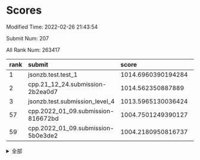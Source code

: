 # Scores

Modified Time: 2022-02-26 21:43:54

Submit Num: 207

All Rank Num: 263417

| rank |               submit               |       score        |       sigma        | pk_num |
| :--- | :--------------------------------- | :----------------- | :----------------- | :----- |
| 1    | jsonzb.test.test_1                 | 1014.6960390194284 | 0.8734825327635972 | 5092   |
| 2    | cpp.21_12_24.submission-2b2ea0d7   | 1014.562350887889  | 0.8493224042800346 | 5092   |
| 3    | jsonzb.test.submission_level_4     | 1013.5965130036424 | 0.8094107823388067 | 5085   |
| 57   | cpp.2022_01_09.submission-816672bd | 1004.7501249390127 | 0.7084034376434242 | 5088   |
| 59   | cpp.2022_01_09.submission-5b0e3de2 | 1004.2180950816737 | 0.722596636459488  | 5088   |


<details>
<summary>全部</summary>

| rank |                 submit                 |       score        |       sigma        | pk_num |
| :--- | :------------------------------------- | :----------------- | :----------------- | :----- |
| 1    | jsonzb.test.test_1                     | 1014.6960390194284 | 0.8734825327635972 | 5092   |
| 2    | cpp.21_12_24.submission-2b2ea0d7       | 1014.562350887889  | 0.8493224042800346 | 5092   |
| 3    | jsonzb.test.submission_level_4         | 1013.5965130036424 | 0.8094107823388067 | 5085   |
| 4    | gobigger.level_3.submission_level_3_46 | 1011.29613569243   | 0.7746054124733519 | 5086   |
| 5    | gobigger.level_3.submission_level_3_4  | 1011.1378953911196 | 0.7837120980829748 | 5089   |
| 6    | gobigger.level_3.submission_level_3_8  | 1011.0617311736576 | 0.7684367508794686 | 5093   |
| 7    | gobigger.level_3.submission_level_3_34 | 1010.9785833296338 | 0.7881275078254859 | 5092   |
| 8    | gobigger.level_3.submission_level_3_5  | 1010.9059752721283 | 0.7645304194814141 | 5088   |
| 9    | gobigger.level_3.submission_level_3_29 | 1010.8811227175182 | 0.7522505395454835 | 5089   |
| 10   | gobigger.level_3.submission_level_3_26 | 1010.878290097155  | 0.7681882443193234 | 5087   |
| 11   | gobigger.level_3.submission_level_3_28 | 1010.7389077339385 | 0.7646035449278175 | 5092   |
| 12   | gobigger.level_3.submission_level_3_3  | 1010.7342091558454 | 0.7527204703949019 | 5091   |
| 13   | gobigger.level_3.submission_level_3_41 | 1010.7105558731266 | 0.751640707562151  | 5091   |
| 14   | gobigger.level_3.submission_level_3_19 | 1010.6156035018125 | 0.7487458461968481 | 5091   |
| 15   | gobigger.level_3.submission_level_3_2  | 1010.6068442023413 | 0.7778304189237819 | 5087   |
| 16   | gobigger.level_3.submission_level_3_9  | 1010.5110988997175 | 0.7736802910013394 | 5088   |
| 17   | gobigger.level_3.submission_level_3_32 | 1010.4267434983022 | 0.7606804231905232 | 5090   |
| 18   | gobigger.level_3.submission_level_3_12 | 1010.4228522142614 | 0.7964601530122194 | 5091   |
| 19   | gobigger.level_3.submission_level_3_15 | 1010.369504524965  | 0.7488338565954101 | 5088   |
| 20   | gobigger.level_3.submission_level_3_17 | 1010.3566392103878 | 0.7755320673258662 | 5090   |
| 21   | gobigger.level_3.submission_level_3_21 | 1010.3325719589935 | 0.7572634282441483 | 5086   |
| 22   | gobigger.level_3.submission_level_3_27 | 1010.2935238925988 | 0.7589904656459092 | 5091   |
| 23   | gobigger.level_3.submission_level_3_38 | 1010.2452845469264 | 0.745486313855435  | 5089   |
| 24   | gobigger.level_3.submission_level_3_35 | 1010.217780771721  | 0.7413191105652461 | 5088   |
| 25   | gobigger.level_3.submission_level_3_20 | 1010.112122254153  | 0.7490978032825072 | 5090   |
| 26   | gobigger.level_3.submission_level_3_40 | 1010.1063879205919 | 0.786336406408342  | 5094   |
| 27   | gobigger.level_3.submission_level_3_14 | 1010.0975190833464 | 0.7573998090439692 | 5092   |
| 28   | gobigger.level_3.submission_level_3_31 | 1009.9558982862958 | 0.7820451219836082 | 5083   |
| 29   | gobigger.level_3.submission_level_3_25 | 1009.9325205717286 | 0.7561824247981445 | 5087   |
| 30   | gobigger.level_3.submission_level_3_37 | 1009.7894146888266 | 0.7596750165388216 | 5092   |
| 31   | gobigger.level_3.submission_level_3_47 | 1009.6322577002986 | 0.752425618055942  | 5097   |
| 32   | gobigger.level_3.submission_level_3_24 | 1009.6215285532115 | 0.7386829312115869 | 5093   |
| 33   | gobigger.level_3.submission_level_3_18 | 1009.6159761349749 | 0.759749208009171  | 5094   |
| 34   | gobigger.level_3.submission_level_3_44 | 1009.5936928551054 | 0.75600208043175   | 5091   |
| 35   | gobigger.level_3.submission_level_3_10 | 1009.5750798508731 | 0.7446530561535234 | 5093   |
| 36   | gobigger.level_3.submission_level_3_11 | 1009.4861422066499 | 0.7323607805882427 | 5093   |
| 37   | gobigger.level_3.submission_level_3_39 | 1009.4822160778082 | 0.7495038586207996 | 5090   |
| 38   | gobigger.level_3.submission_level_3_45 | 1009.4518219654709 | 0.7476024880628515 | 5096   |
| 39   | gobigger.level_3.submission_level_3_1  | 1009.4190643366916 | 0.7660930623917308 | 5094   |
| 40   | gobigger.level_3.submission_level_3_42 | 1009.3687525065802 | 0.7574989974239931 | 5087   |
| 41   | gobigger.level_3.submission_level_3_36 | 1009.3514964082457 | 0.7594282035079181 | 5091   |
| 42   | gobigger.level_3.submission_level_3_30 | 1009.0190084788901 | 0.7322562722905692 | 5093   |
| 43   | gobigger.level_3.submission_level_3_23 | 1008.9950959784146 | 0.7370602452577444 | 5085   |
| 44   | gobigger.level_3.submission_level_3_13 | 1008.9508450175441 | 0.7589709905197326 | 5091   |
| 45   | gobigger.level_3.submission_level_3_22 | 1008.9492007970997 | 0.7430451438573803 | 5089   |
| 46   | gobigger.level_3.submission_level_3_43 | 1008.941080369584  | 0.746071661583924  | 5090   |
| 47   | gobigger.level_3.submission_level_3_48 | 1008.8228096907458 | 0.7268988367273513 | 5090   |
| 48   | gobigger.level_3.submission_level_3_6  | 1008.8159237831729 | 0.7411412324110972 | 5090   |
| 49   | gobigger.level_3.submission_level_3_33 | 1008.7601168495506 | 0.7503294803300921 | 5089   |
| 50   | gobigger.level_3.submission_level_3_0  | 1008.616262912369  | 0.7422899279533455 | 5089   |
| 51   | gobigger.level_3.submission_level_3_49 | 1008.4281054053107 | 0.7172717770907812 | 5091   |
| 52   | gobigger.level_3.submission_level_3_7  | 1008.303156590941  | 0.757059110470187  | 5094   |
| 53   | gobigger.level_3.submission_level_3_16 | 1008.2030375709097 | 0.7622761531406801 | 5090   |
| 54   | gobigger.level_1.submission_level_1_29 | 1005.0371494528944 | 0.7320695215489974 | 5086   |
| 55   | gobigger.level_1.submission_level_1_14 | 1004.8574271506683 | 0.7207312926759145 | 5091   |
| 56   | gobigger.level_1.submission_level_1_15 | 1004.8328099556911 | 0.7302226995107239 | 5090   |
| 57   | cpp.2022_01_09.submission-816672bd     | 1004.7501249390127 | 0.7084034376434242 | 5088   |
| 58   | gobigger.level_1.submission_level_1_1  | 1004.3727514010757 | 0.7167441147488938 | 5084   |
| 59   | cpp.2022_01_09.submission-5b0e3de2     | 1004.2180950816737 | 0.722596636459488  | 5088   |
| 60   | gobigger.level_1.submission_level_1_26 | 1004.1424572571368 | 0.712236586613218  | 5092   |
| 61   | gobigger.level_1.submission_level_1_46 | 1004.1223025450417 | 0.7189066999812148 | 5088   |
| 62   | gobigger.level_1.submission_level_1_19 | 1004.0811282053561 | 0.706240677313639  | 5092   |
| 63   | gobigger.level_1.submission_level_1_4  | 1004.0805281593342 | 0.7175440703782596 | 5094   |
| 64   | gobigger.level_1.submission_level_1_47 | 1004.0757869153418 | 0.7181026457587688 | 5089   |
| 65   | gobigger.level_1.submission_level_1_12 | 1003.9280797483124 | 0.7145926909276902 | 5090   |
| 66   | gobigger.level_1.submission_level_1_35 | 1003.8997157674816 | 0.7209713460915923 | 5091   |
| 67   | gobigger.level_1.submission_level_1_22 | 1003.8833476863933 | 0.7167995819675397 | 5091   |
| 68   | gobigger.level_1.submission_level_1_32 | 1003.7700651515105 | 0.7078178027221885 | 5094   |
| 69   | gobigger.level_1.submission_level_1_31 | 1003.7058318253352 | 0.7126252154908996 | 5084   |
| 70   | gobigger.level_1.submission_level_1_42 | 1003.7036649523395 | 0.7067388160769231 | 5093   |
| 71   | gobigger.level_1.submission_level_1_30 | 1003.6409496628733 | 0.7104625185796766 | 5090   |
| 72   | gobigger.level_1.submission_level_1_21 | 1003.6383406383292 | 0.7008947364294427 | 5085   |
| 73   | gobigger.level_1.submission_level_1_6  | 1003.6349622337734 | 0.717445015316376  | 5088   |
| 74   | gobigger.level_1.submission_level_1_5  | 1003.5502642250592 | 0.7221057873187744 | 5085   |
| 75   | gobigger.level_1.submission_level_1_13 | 1003.5486954024212 | 0.7175035238316073 | 5084   |
| 76   | gobigger.level_1.submission_level_1_2  | 1003.5442049208574 | 0.7067325337707602 | 5089   |
| 77   | gobigger.level_1.submission_level_1_3  | 1003.5197246622503 | 0.7246894426318883 | 5089   |
| 78   | gobigger.level_1.submission_level_1_37 | 1003.5085404663698 | 0.7170743400495846 | 5089   |
| 79   | gobigger.level_1.submission_level_1_49 | 1003.4204776948874 | 0.7232876302534325 | 5092   |
| 80   | gobigger.level_1.submission_level_1_41 | 1003.419811746815  | 0.7249405253908983 | 5092   |
| 81   | gobigger.level_1.submission_level_1_33 | 1003.409283420148  | 0.7133182310678888 | 5087   |
| 82   | gobigger.level_1.submission_level_1_7  | 1003.3606288931799 | 0.7132478605780576 | 5090   |
| 83   | gobigger.level_1.submission_level_1_43 | 1003.337470312634  | 0.7050218264429681 | 5088   |
| 84   | gobigger.level_1.submission_level_1_38 | 1003.2904814095398 | 0.7157829104157447 | 5093   |
| 85   | gobigger.level_1.submission_level_1_16 | 1003.1687190848178 | 0.7242633288349792 | 5086   |
| 86   | gobigger.level_1.submission_level_1_27 | 1003.1006904763015 | 0.7151955926725433 | 5091   |
| 87   | gobigger.level_1.submission_level_1_17 | 1003.0987014854416 | 0.7198064521210547 | 5092   |
| 88   | gobigger.level_1.submission_level_1_39 | 1002.9108754157849 | 0.7143015643572647 | 5088   |
| 89   | gobigger.level_1.submission_level_1_25 | 1002.8905953056941 | 0.7173047654792146 | 5086   |
| 90   | gobigger.level_1.submission_level_1_44 | 1002.7851402105722 | 0.7107845678412344 | 5093   |
| 91   | gobigger.level_1.submission_level_1_23 | 1002.7112250356158 | 0.7244443828732093 | 5083   |
| 92   | gobigger.level_1.submission_level_1_40 | 1002.7099517471075 | 0.7115772681375648 | 5093   |
| 93   | gobigger.level_1.submission_level_1_34 | 1002.6756167773191 | 0.7073168702425667 | 5090   |
| 94   | gobigger.level_1.submission_level_1_36 | 1002.6565266044767 | 0.6994458978801339 | 5098   |
| 95   | gobigger.level_1.submission_level_1_18 | 1002.6473230058373 | 0.7203033491485341 | 5086   |
| 96   | gobigger.level_1.submission_level_1_10 | 1002.5963289120918 | 0.708601155864327  | 5088   |
| 97   | gobigger.level_1.submission_level_1_8  | 1002.5466468108467 | 0.7173005814677782 | 5090   |
| 98   | gobigger.level_1.submission_level_1_0  | 1002.5436624820682 | 0.7215667385609826 | 5090   |
| 99   | gobigger.level_1.submission_level_1_28 | 1002.4576587675688 | 0.7143773612423796 | 5088   |
| 100  | gobigger.level_1.submission_level_1_45 | 1002.3229227689922 | 0.7048510188468888 | 5096   |
| 101  | gobigger.level_1.submission_level_1_9  | 1002.1840416519675 | 0.7135129642234866 | 5097   |
| 102  | gobigger.level_1.submission_level_1_20 | 1002.1489769826289 | 0.7124028612871648 | 5094   |
| 103  | gobigger.level_1.submission_level_1_48 | 1001.9947242866594 | 0.7085223153536352 | 5089   |
| 104  | gobigger.level_1.submission_level_1_24 | 1001.9660208334891 | 0.7076936328645735 | 5088   |
| 105  | gobigger.level_1.submission_level_1_11 | 1001.2479605954622 | 0.7005004877313615 | 5090   |
| 106  | gobigger.random.submission_random_41   | 997.5065662435079  | 0.704483343801341  | 5089   |
| 107  | gobigger.random.submission_random_32   | 997.1251430441948  | 0.7000515963867201 | 5090   |
| 108  | gobigger.random.submission_random_45   | 997.0937709664665  | 0.7115964807676163 | 5090   |
| 109  | gobigger.random.submission_random_47   | 996.9978884839479  | 0.7018508361809837 | 5093   |
| 110  | gobigger.random.submission_random_28   | 996.8308987547279  | 0.7079668846127842 | 5091   |
| 111  | gobigger.random.submission_random_35   | 996.8014199615053  | 0.710892120322214  | 5084   |
| 112  | gobigger.random.submission_random_33   | 996.7973212604577  | 0.710190420594552  | 5092   |
| 113  | gobigger.random.submission_random_6    | 996.7124654128532  | 0.6999232277865948 | 5093   |
| 114  | gobigger.random.submission_random_19   | 996.6951783381904  | 0.7320581482362245 | 5093   |
| 115  | gobigger.random.submission_random_15   | 996.6923144035609  | 0.7020650643874227 | 5088   |
| 116  | gobigger.random.submission_random_1    | 996.643313556083   | 0.7077359556501563 | 5088   |
| 117  | gobigger.random.submission_random_25   | 996.6262944489151  | 0.7106435885396736 | 5091   |
| 118  | gobigger.random.submission_random_9    | 996.6041760143195  | 0.7069590282023875 | 5091   |
| 119  | gobigger.random.submission_random_22   | 996.5939735066427  | 0.7182384589722508 | 5091   |
| 120  | gobigger.random.submission_random_30   | 996.424748483153   | 0.7057319750840119 | 5090   |
| 121  | gobigger.random.submission_random_2    | 996.3977087076883  | 0.7089262973334889 | 5088   |
| 122  | gobigger.random.submission_random_11   | 996.3260672984748  | 0.7177046866229356 | 5091   |
| 123  | gobigger.random.submission_random_21   | 996.3095911074965  | 0.712092619329408  | 5093   |
| 124  | gobigger.random.submission_random_44   | 996.241768784615   | 0.7092954674445809 | 5090   |
| 125  | gobigger.random.submission_random_24   | 996.1862753242237  | 0.7108588765271795 | 5094   |
| 126  | gobigger.random.submission_random_10   | 996.1436761164547  | 0.7174946825379593 | 5093   |
| 127  | gobigger.random.submission_random_48   | 996.1331679833532  | 0.7033091028888108 | 5095   |
| 128  | gobigger.random.submission_random_20   | 996.1300457037821  | 0.714883188676729  | 5090   |
| 129  | gobigger.random.submission_random_26   | 996.1032640750125  | 0.7107349848424308 | 5087   |
| 130  | gobigger.random.submission_random_34   | 996.0805229912883  | 0.723390019497751  | 5085   |
| 131  | gobigger.random.submission_random_0    | 996.0342426916922  | 0.7301718361010879 | 5095   |
| 132  | gobigger.random.submission_random_4    | 995.9585028584347  | 0.7065228136061912 | 5086   |
| 133  | gobigger.random.submission_random_42   | 995.9468513390398  | 0.7149116803573696 | 5098   |
| 134  | gobigger.random.submission_random_36   | 995.9254777687612  | 0.6939856459105099 | 5091   |
| 135  | gobigger.random.submission_random_49   | 995.9182107373471  | 0.712326956149118  | 5089   |
| 136  | gobigger.random.submission_random_8    | 995.8979554656341  | 0.6947172202919156 | 5091   |
| 137  | gobigger.random.submission_random_39   | 995.786041808589   | 0.7093199925878526 | 5091   |
| 138  | gobigger.random.submission_random_37   | 995.7811234013276  | 0.7044179889457275 | 5095   |
| 139  | gobigger.random.submission_random_29   | 995.7762390043055  | 0.715370541743342  | 5092   |
| 140  | gobigger.random.submission_random_5    | 995.7761183235557  | 0.7145687372027302 | 5095   |
| 141  | gobigger.random.submission_random_13   | 995.7448092631411  | 0.7180826998965897 | 5092   |
| 142  | gobigger.random.submission_random_3    | 995.6593881742541  | 0.7117093854596536 | 5092   |
| 143  | gobigger.random.submission_random_23   | 995.524267074163   | 0.7197271436888926 | 5090   |
| 144  | gobigger.random.submission_random_46   | 995.492517279737   | 0.7037675973946107 | 5093   |
| 145  | gobigger.random.submission_random_27   | 995.4381672623705  | 0.7084904301200523 | 5092   |
| 146  | gobigger.random.submission_random_18   | 995.4218080838715  | 0.7054885035495219 | 5093   |
| 147  | gobigger.random.submission_random_43   | 995.3954326895451  | 0.7051685656565402 | 5089   |
| 148  | gobigger.random.submission_random_12   | 995.3898667783933  | 0.7064286493279355 | 5091   |
| 149  | gobigger.random.submission_random_38   | 995.3574325014353  | 0.7100964322377816 | 5091   |
| 150  | gobigger.random.submission_random_17   | 995.0363949325047  | 0.7025967187394463 | 5087   |
| 151  | gobigger.random.submission_random_7    | 994.9283708055056  | 0.7162235898360271 | 5087   |
| 152  | gobigger.random.submission_random_14   | 994.8867743959689  | 0.7141908995121388 | 5089   |
| 153  | gobigger.random.submission_random_40   | 994.8675974672603  | 0.7107850162892091 | 5088   |
| 154  | gobigger.random.submission_random_31   | 994.3982338349756  | 0.7144881570766798 | 5087   |
| 155  | gobigger.level_2.submission_level_2_35 | 994.3430570000583  | 0.7258324451864048 | 5091   |
| 156  | gobigger.level_2.submission_level_2_28 | 994.2163280361395  | 0.7268246269040158 | 5094   |
| 157  | gobigger.random.submission_random_16   | 994.1834754893902  | 0.7124580291726389 | 5089   |
| 158  | gobigger.level_2.submission_level_2_7  | 993.7094964954163  | 0.7475457352145781 | 5091   |
| 159  | gobigger.level_2.submission_level_2_26 | 993.6930533200211  | 0.7388300177949182 | 5097   |
| 160  | gobigger.level_2.submission_level_2_1  | 993.2735525723765  | 0.7352048973871885 | 5093   |
| 161  | gobigger.level_2.submission_level_2_0  | 993.1864627653754  | 0.7416004193463507 | 5093   |
| 162  | gobigger.level_2.submission_level_2_4  | 993.0177611063019  | 0.746820240333239  | 5092   |
| 163  | gobigger.level_2.submission_level_2_13 | 992.9109812349196  | 0.7524538609543185 | 5093   |
| 164  | gobigger.level_2.submission_level_2_34 | 992.837310564974   | 0.7519284100578131 | 5089   |
| 165  | gobigger.level_2.submission_level_2_9  | 992.7989345864172  | 0.7324376152780846 | 5091   |
| 166  | gobigger.level_2.submission_level_2_23 | 992.6885526379436  | 0.7461690252334416 | 5089   |
| 167  | gobigger.level_2.submission_level_2_46 | 992.5555490650307  | 0.742828975530658  | 5097   |
| 168  | gobigger.level_2.submission_level_2_45 | 992.5370783660385  | 0.7419796906369168 | 5083   |
| 169  | gobigger.level_2.submission_level_2_3  | 992.5279298422271  | 0.7425441317583324 | 5086   |
| 170  | gobigger.level_2.submission_level_2_24 | 992.5160414730976  | 0.7303140099170923 | 5091   |
| 171  | gobigger.level_2.submission_level_2_2  | 992.434096675354   | 0.7514453301594182 | 5088   |
| 172  | gobigger.level_2.submission_level_2_18 | 992.4118703072329  | 0.7336614901742291 | 5093   |
| 173  | gobigger.level_2.submission_level_2_20 | 992.405533927625   | 0.7246919332445115 | 5090   |
| 174  | gobigger.level_2.submission_level_2_42 | 992.3863634551378  | 0.7449001473875605 | 5093   |
| 175  | gobigger.level_2.submission_level_2_44 | 992.3588071533827  | 0.7519529200708802 | 5090   |
| 176  | gobigger.level_2.submission_level_2_25 | 992.3359167071663  | 0.7476824484610811 | 5090   |
| 177  | gobigger.level_2.submission_level_2_10 | 992.2730182315662  | 0.7510351549639499 | 5088   |
| 178  | gobigger.level_2.submission_level_2_19 | 992.2615470032445  | 0.7358293803332608 | 5090   |
| 179  | gobigger.level_2.submission_level_2_40 | 992.2308089441877  | 0.7416911576542455 | 5092   |
| 180  | gobigger.level_2.submission_level_2_5  | 992.1343750671782  | 0.7521085966582794 | 5092   |
| 181  | gobigger.level_2.submission_level_2_15 | 992.1225899246023  | 0.7388826282253897 | 5086   |
| 182  | gobigger.level_2.submission_level_2_30 | 992.0111237863359  | 0.7392221427349104 | 5087   |
| 183  | gobigger.level_2.submission_level_2_41 | 991.9101370853627  | 0.749644715825515  | 5095   |
| 184  | gobigger.level_2.submission_level_2_14 | 991.8924173339769  | 0.7545274374910813 | 5090   |
| 185  | gobigger.level_2.submission_level_2_39 | 991.7999579331826  | 0.7471052781933628 | 5085   |
| 186  | gobigger.level_2.submission_level_2_47 | 991.781086713288   | 0.7394199626009237 | 5085   |
| 187  | gobigger.level_2.submission_level_2_38 | 991.7505564945559  | 0.7536495022035503 | 5092   |
| 188  | gobigger.level_2.submission_level_2_36 | 991.6049715002279  | 0.7449265724988451 | 5086   |
| 189  | gobigger.level_2.submission_level_2_37 | 991.5909282280898  | 0.746409239838059  | 5092   |
| 190  | gobigger.level_2.submission_level_2_21 | 991.5365900463902  | 0.7293822141252999 | 5093   |
| 191  | gobigger.level_2.submission_level_2_12 | 991.5344922885321  | 0.7442191382569827 | 5091   |
| 192  | gobigger.level_2.submission_level_2_29 | 991.5256758133523  | 0.7447653354963075 | 5091   |
| 193  | gobigger.level_2.submission_level_2_33 | 991.4518812767027  | 0.7383323975038316 | 5088   |
| 194  | gobigger.level_2.submission_level_2_8  | 991.4099886392607  | 0.745046076963747  | 5088   |
| 195  | gobigger.level_2.submission_level_2_11 | 991.317792420182   | 0.741757672524933  | 5088   |
| 196  | gobigger.level_2.submission_level_2_27 | 991.2888149767565  | 0.7347845613506574 | 5091   |
| 197  | gobigger.level_2.submission_level_2_48 | 991.2020955799553  | 0.7647028769132205 | 5094   |
| 198  | gobigger.level_2.submission_level_2_17 | 991.1791018771479  | 0.737023290963322  | 5093   |
| 199  | gobigger.level_2.submission_level_2_16 | 991.1293636440545  | 0.7504928455873171 | 5084   |
| 200  | gobigger.level_2.submission_level_2_49 | 991.0740800306282  | 0.7517571593256132 | 5092   |
| 201  | gobigger.level_2.submission_level_2_32 | 990.9022439368281  | 0.7597360587688203 | 5090   |
| 202  | gobigger.level_2.submission_level_2_22 | 990.5980415783607  | 0.7567584897963713 | 5085   |
| 203  | gobigger.level_2.submission_level_2_43 | 990.5178019009834  | 0.7608028871836063 | 5089   |
| 204  | gobigger.level_2.submission_level_2_31 | 990.116353629629   | 0.7834295058442056 | 5093   |
| 205  | gobigger.level_2.submission_level_2_6  | 990.0242685726564  | 0.7762147951296939 | 5088   |
| 206  | gobigger.none.submission_none_0        | 978.797270162717   | 1.2677142391336318 | 5089   |
| 207  | gobigger.none.submission_none_1        | 977.1949516776644  | 1.4410333219277665 | 5091   |

</details>